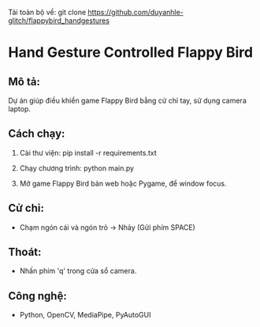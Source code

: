 Tải toàn bộ về: git clone https://github.com/duyanhle-glitch/flappybird_handgestures


# Hand Gesture Controlled Flappy Bird

## Mô tả:
Dự án giúp điều khiển game Flappy Bird bằng cử chỉ tay, sử dụng camera laptop.

## Cách chạy:
1. Cài thư viện:
pip install -r requirements.txt

2. Chạy chương trình:
python main.py

3. Mở game Flappy Bird bản web hoặc Pygame, để window focus.

## Cử chỉ:
- Chạm ngón cái và ngón trỏ → Nhảy (Gửi phím SPACE)

## Thoát:
- Nhấn phím 'q' trong cửa sổ camera.

## Công nghệ:
- Python, OpenCV, MediaPipe, PyAutoGUI
